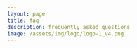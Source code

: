 ```yaml
---
layout: page
title: faq
description: frequently asked questions
image: /assets/img/logo/logo-1_v4.png
---
```

